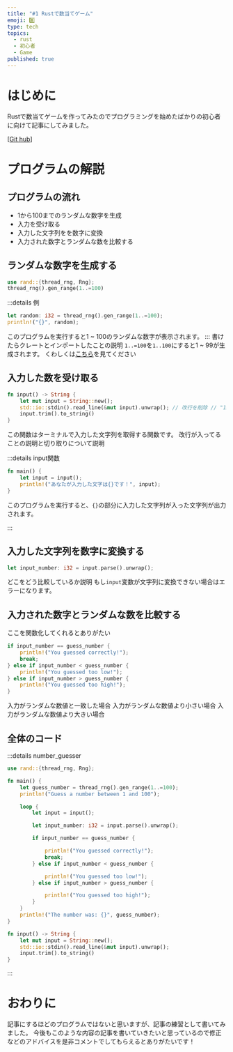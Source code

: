```yaml
---
title: "#1 Rustで数当てゲーム"
emoji: 8️⃣
type: tech
topics:
  - rust
  - 初心者
  - Game
published: true
---
```


# はじめに

Rustで数当てゲームを作ってみたのでプログラミングを始めたばかりの初心者に向けて記事にしてみました。

[[Git hub](https://github.com/daizyoo/number-guessing)]

# プログラムの解説

## プログラムの流れ

- 1から100までのランダムな数字を生成
- 入力を受け取る
- 入力した文字列をを数字に変換
- 入力された数字とランダムな数を比較する

## ランダムな数字を生成する

```rust
use rand::{thread_rng, Rng};
thread_rng().gen_range(1..=100)
```

:::details 例

```rust
let random: i32 = thread_rng().gen_range(1..=100);
println!("{}", random);
```

このプログラムを実行すると1 ~ 100のランダムな数字が表示されます。
:::
書けたらクレートとインポートしたことの説明
`1..=100`を`1..100`にすると1 ~ 99が生成されます。
くわしくは[こちら](https://rs.nkmk.me/rust-range/)を見てください

## 入力した数を受け取る

```rust
fn input() -> String {
    let mut input = String::new();
    std::io::stdin().read_line(&mut input).unwrap(); // 改行を削除 // "123\n" -> "123"
    input.trim().to_string()
}
```

この関数はターミナルで入力した文字列を取得する関数です。
改行が入ってることの説明と切り取りについて説明

:::details input関数

```rust
fn main() {
    let input = input();
    println!("あなたが入力した文字は{}です！", input);
}
```

このプログラムを実行すると、`{}`の部分に入力した文字列が入った文字列が出力されます。

:::

## 入力した文字列を数字に変換する

```rust
let input_number: i32 = input.parse().unwrap();
```

どこをどう比較しているか説明
もし`input`変数が文字列に変換できない場合はエラーになります。

## 入力された数字とランダムな数を比較する

ここを関数化してくれるとありがたい

```rust
if input_number == guess_number {
    println!("You guessed correctly!");
    break;
} else if input_number < guess_number {
    println!("You guessed too low!");
} else if input_number > guess_number {
    println!("You guessed too high!");
}
```

入力がランダムな数値と一致した場合
入力がランダムな数値より小さい場合
入力がランダムな数値より大きい場合

## 全体のコード

:::details number_guesser

```rust
use rand::{thread_rng, Rng};

fn main() {
    let guess_number = thread_rng().gen_range(1..=100);
    println!("Guess a number between 1 and 100");

    loop {
        let input = input();

        let input_number: i32 = input.parse().unwrap();

        if input_number == guess_number {

            println!("You guessed correctly!");
            break;
        } else if input_number < guess_number {

            println!("You guessed too low!");
        } else if input_number > guess_number {

            println!("You guessed too high!");
        }
    }
    println!("The number was: {}", guess_number);
}

fn input() -> String {
    let mut input = String::new();
    std::io::stdin().read_line(&mut input).unwrap();
    input.trim().to_string()
}
```

:::

# おわりに

記事にするほどのプログラムではないと思いますが、記事の練習として書いてみました。
今後もこのような内容の記事を書いていきたいと思っているので修正などのアドバイスを是非コメントでしてもらえるとありがたいです！
